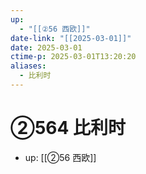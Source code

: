 ```yaml
---
up:
  - "[[②56 西欧]]"
date-link: "[[2025-03-01]]"
date: 2025-03-01
ctime-p: 2025-03-01T13:20:20
aliases:
  - 比利时
---
```


# ②564 比利时

- up: [[②56 西欧]]
